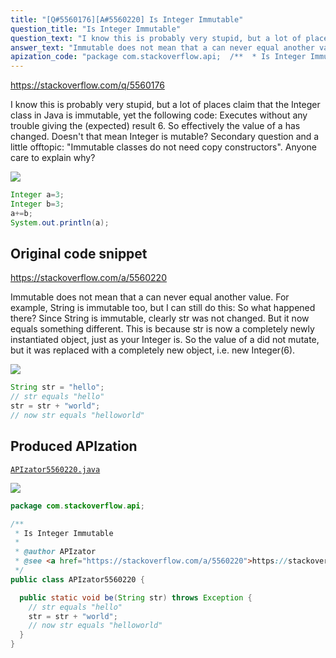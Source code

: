 ```yaml
---
title: "[Q#5560176][A#5560220] Is Integer Immutable"
question_title: "Is Integer Immutable"
question_text: "I know this is probably very stupid, but a lot of places claim that the Integer class in Java is immutable, yet the following code: Executes without any trouble giving the (expected) result 6. So effectively the value of a has changed. Doesn't that mean Integer is mutable? Secondary question and a little offtopic: \"Immutable classes do not need copy constructors\". Anyone care to explain why?"
answer_text: "Immutable does not mean that a can never equal another value. For example, String is immutable too, but I can still do this: So what happened there? Since String is immutable, clearly str was not changed. But it now equals something different. This is because str is now a completely newly instantiated object, just as your Integer is. So the value of a did not mutate, but it was replaced with a completely new object, i.e. new Integer(6)."
apization_code: "package com.stackoverflow.api;  /**  * Is Integer Immutable  *  * @author APIzator  * @see <a href=\"https://stackoverflow.com/a/5560220\">https://stackoverflow.com/a/5560220</a>  */ public class APIzator5560220 {    public static void be(String str) throws Exception {     // str equals \"hello\"     str = str + \"world\";     // now str equals \"helloworld\"   } }"
---
```


https://stackoverflow.com/q/5560176

I know this is probably very stupid, but a lot of places claim that the Integer class in Java is immutable, yet the following code:
Executes without any trouble giving the (expected) result 6. So effectively the value of a has changed. Doesn&#x27;t that mean Integer is mutable?
Secondary question and a little offtopic: &quot;Immutable classes do not need copy constructors&quot;. Anyone care to explain why?


<div class="code-logo"><img src="/stackoverflow.png" /></div>

```java
Integer a=3;
Integer b=3;
a+=b;
System.out.println(a);
```


## Original code snippet

https://stackoverflow.com/a/5560220

Immutable does not mean that a can never equal another value. For example, String is immutable too, but I can still do this:
So what happened there? Since String is immutable, clearly str was not changed. But it now equals something different. This is because str is now a completely newly instantiated object, just as your Integer is. So the value of a did not mutate, but it was replaced with a completely new object, i.e. new Integer(6).

<div class="code-logo"><img src="/stackoverflow.png" /></div>

```java
String str = "hello";
// str equals "hello"
str = str + "world";
// now str equals "helloworld"
```

## Produced APIzation

[`APIzator5560220.java`](https://github.com/pasqualesalza/apization-temp-data/raw/master/search/APIzator5560220.java)

<div class="code-logo"><img src="/apizator.png" /></div>

```java
package com.stackoverflow.api;

/**
 * Is Integer Immutable
 *
 * @author APIzator
 * @see <a href="https://stackoverflow.com/a/5560220">https://stackoverflow.com/a/5560220</a>
 */
public class APIzator5560220 {

  public static void be(String str) throws Exception {
    // str equals "hello"
    str = str + "world";
    // now str equals "helloworld"
  }
}

```